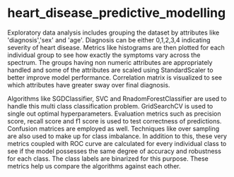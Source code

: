 # heart_disease_predictive_modelling
Exploratory data analysis includes grouping the dataset by attributes like 'diagnosis','sex' and 'age'. Diagnosis can be either 0,1,2,3,4 indicating severity of heart disease. Metrics like histograms are then plotted for each individual group to see how exactly the symptoms vary across the spectrum. The groups having non numeric attributes are appropriately handled and some of the attributes are scaled using StandardScaler to better improve model performance. Correlation matrix is visualized to see which attributes have greater sway over final diagnosis.

Algorithms like SGDClassifier, SVC and RnadomForestClassifier are used to handle this multi class classification problem. GridSearchCV is used to single out optimal hyperparameters. Evaluation metrics such as precision score, recall score and f1 score is used to test correctness of predictions. Confusion matrices are employed as well. Techniques like over sampling are also used to make up for class imbalance. In addition to this, these very metrics coupled with ROC curve are calculated for every individual class to see if the model possesses the same degree of accuracy and robustness for each class. The class labels are binarized for this purpose. These metrics help us compare the algorithms against each other.
